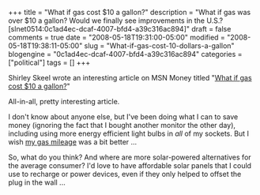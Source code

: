 +++
title = "What if gas cost $10 a gallon?"
description = "What if gas was over $10 a gallon? Would we finally see improvements in the U.S.? [slnet0514:0c1ad4ec-dcaf-4007-bfd4-a39c316ac894]"
draft = false
comments = true
date = "2008-05-18T19:31:00-05:00"
modified = "2008-05-18T19:38:11-05:00"
slug = "What-if-gas-cost-10-dollars-a-gallon"
blogengine = "0c1ad4ec-dcaf-4007-bfd4-a39c316ac894"
categories = ["political"]
tags = []
+++

<p>
Shirley Skeel wrote an interesting article on MSN Money titled &quot;<a href="http://articles.moneycentral.msn.com/SavingandDebt/SaveonaCar/WhatIfGasCost10DollarsAGallon.aspx" target="_blank">What if gas cost $10 a gallon?</a>&quot; 
</p>
<p>
All-in-all, pretty interesting article. 
</p>
<p>
I don&#39;t know about anyone else, but I&#39;ve been doing what I can to save money (ignoring the fact that I bought another monitor the other day), including using more energy efficient light bulbs in <em>all</em> of my sockets. But I wish <a href="http://jamesrskemp.com/vehicle_gas.xml" target="_blank">my gas mileage</a> was&nbsp;a bit better ... 
</p>
<p>
So, what do you think? And where are more solar-powered alternatives for the average consumer? I&#39;d love to have affordable solar panels that I could use to recharge or power devices, even if they only helped to offset the plug in the wall ... 
</p>


